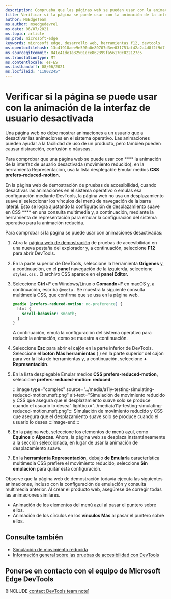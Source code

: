 ```yaml
---
description: Comprueba que las páginas web se pueden usar con la animación de la interfaz de usuario desactivada (movimiento reducido) con la característica multimedia Emular CSS prefiere la lista desplegable de movimiento reducido en la herramienta de representación.
title: Verificar si la página se puede usar con la animación de la interfaz de usuario desactivada
author: MSEdgeTeam
ms.author: msedgedevrel
ms.date: 06/07/2021
ms.topic: article
ms.prod: microsoft-edge
keywords: microsoft edge, desarrollo web, herramientas f12, devtools
ms.openlocfilehash: 13c41918aee9e590a0e89707d3ee031751af42a2a4d8f2f9d7fc79f48dd39867
ms.sourcegitcommit: 841e41de1a32501ece862399fa56170c022127c5
ms.translationtype: MT
ms.contentlocale: es-ES
ms.lasthandoff: 08/06/2021
ms.locfileid: "11802245"
---
```

# <a name="verify-that-the-page-is-usable-with-ui-animation-turned-off"></a>Verificar si la página se puede usar con la animación de la interfaz de usuario desactivada

Una página web no debe mostrar animaciones a un usuario que a desactivar las animaciones en el sistema operativo.  Las animaciones pueden ayudar a la facilidad de uso de un producto, pero también pueden causar distracción, confusión o náuseas.

Para comprobar que una página web se puede usar con **** la animación de la interfaz de usuario desactivada (movimiento reducido), en la herramienta Representación, usa la lista desplegable Emular medios **CSS prefers-reduced-motion.**

En la página web de demostración de pruebas de accesibilidad, cuando desactivas las animaciones en el sistema operativo o emulas esa configuración mediante DevTools, la página web no usa un desplazamiento suave al seleccionar los vínculos del menú de navegación de la barra lateral.  Esto se logra ajustando la configuración de desplazamiento suave en CSS **** en una consulta multimedia y, a continuación, mediante la herramienta de representación para emular la configuración del sistema operativo para la animación reducida.

Para comprobar si la página se puede usar con animaciones desactivadas:

1.  Abra la [página web de demostración][DevToolsA11yErrorsDemopage] de pruebas de accesibilidad en una nueva pestaña del explorador y, a continuación, seleccione **F12** para abrir DevTools.

1.  En la parte superior de DevTools, seleccione la herramienta **Orígenes** y, a continuación, en el **panel** navegación de la izquierda, seleccione `styles.css` .  El archivo CSS aparece en el **panel Editor.**

1.  Seleccione **Ctrl+F** en Windows/Linux o **Comando+F** en macOS y, a continuación, escriba `@media` .  Se muestra la siguiente consulta multimedia CSS, que confirma que se usa en la página web.

    ```css
    @media (prefers-reduced-motion: no-preference) {
      html {
        scroll-behavior: smooth;
      }
    }
    ```

    A continuación, emula la configuración del sistema operativo para reducir la animación, como se muestra a continuación.

1.  Seleccione **Esc** para abrir el cajón en la parte inferior de DevTools.  Seleccione el **botón Más herramientas** ( ) en la parte superior del cajón para ver la lista de herramientas y, a continuación, seleccione **+** **Representación**.  

1.  En la lista desplegable Emular medios **CSS prefers-reduced-motion,** seleccione **prefers-reduced-motion: reduced**.

    :::image type="complex" source="../media/a11y-testing-simulating-reduced-motion.msft.png" alt-text="Simulación de movimiento reducido y CSS que asegura que el desplazamiento suave solo se produce cuando el usuario lo desea" lightbox="../media/a11y-testing-simulating-reduced-motion.msft.png":::
        Simulación de movimiento reducido y CSS que asegura que el desplazamiento suave solo se produce cuando el usuario lo desea
    :::image-end:::

1.  En la página web, seleccione los elementos de menú azul, como **Equinos** o **Alpacas**.  Ahora, la página web se desplaza instantáneamente a la sección seleccionada, en lugar de usar la animación de desplazamiento suave.

1.  En la **herramienta Representación,** debajo **de Emular**la característica multimedia CSS prefiere el movimiento reducido, seleccione **Sin emulación** para quitar esta configuración.
   
Observe que la página web de demostración todavía ejecuta las siguientes animaciones, incluso con la configuración de emulación y consulta multimedia anterior. Al crear el producto web, asegúrese de corregir todas las animaciones similares.  
*  Animación de los elementos del menú azul al pasar el puntero sobre ellos.
*  Animación de los círculos en los **vínculos Más** al pasar el puntero sobre ellos.



## <a name="see-also"></a>Consulte también

*  [Simulación de movimiento reducida](reduced-motion-simulation.md)
*  [Información general sobre las pruebas de accesibilidad con DevTools](accessibility-testing-in-devtools.md)


## <a name="getting-in-touch-with-the-microsoft-edge-devtools-team"></a>Ponerse en contacto con el equipo de Microsoft Edge DevTools  

[!INCLUDE [contact DevTools team note](../includes/contact-devtools-team-note.md)]  


<!-- links -->
[DevToolsA11yErrorsDemopage]: https://microsoftedge.github.io/DevToolsSamples/a11y-testing/page-with-errors.html "Página web de demostración de pruebas de accesibilidad | GitHub"
